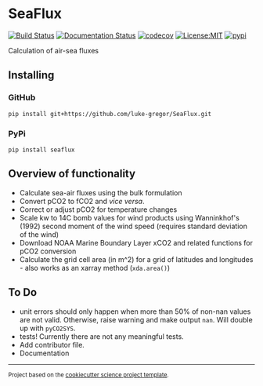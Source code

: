 SeaFlux
==============================
[![Build Status](https://github.com/lukegre/seaflux/workflows/Tests/badge.svg)](https://github.com/lukegre/seaflux/actions)
[![Documentation Status](https://readthedocs.org/projects/seaflux/badge/?version=latest)](https://seaflux.readthedocs.io/en/latest/?badge=latest)
[![codecov](https://codecov.io/gh/lukegre/seaflux/branch/master/graph/badge.svg)](https://codecov.io/gh/lukegre/seaflux)
[![License:MIT](https://img.shields.io/badge/License-MIT-lightgray.svg?style=flt-square)](https://opensource.org/licenses/MIT)
[![pypi](https://badgen.net/pypi/v/seaflux)](https://pypi.org/project/seaflux)
<!-- [![conda-forge](https://img.shields.io/conda/dn/conda-forge/seaflux?label=conda-forge)](https://anaconda.org/conda-forge/seaflux) -->


Calculation of air-sea fluxes


Installing
----------

### GitHub
`pip install git+https://github.com/luke-gregor/SeaFlux.git`

### PyPi
`pip install seaflux`


Overview of functionality
-------------------------

- Calculate sea-air fluxes using the bulk formulation
- Convert pCO2 to fCO2 and *vice versa*.
- Correct or adjust pCO2 for temperature changes
- Scale kw to 14C bomb values for wind products using Wanninkhof's (1992) second moment of the wind speed (requires standard deviation of the wind)
- Download NOAA Marine Boundary Layer xCO2 and related functions for pCO2 conversion
- Calculate the grid cell area (in m^2) for a grid of latitudes and longitudes - also works as an xarray method (`xda.area()`)


To Do
-----
- unit errors should only happen when more than 50% of non-nan values are not valid. Otherwise, raise warning and make output `nan`. Will double up with `pyCO2SYS`.
- tests! Currently there are not any meaningful tests.
- Add contributor file.
- Documentation


--------

<p><small>Project based on the <a target="_blank" href="https://github.com/jbusecke/cookiecutter-science-project">cookiecutter science project template</a>.</small></p>
